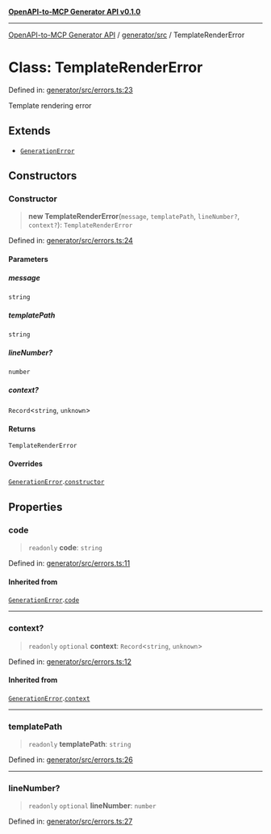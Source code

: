 [**OpenAPI-to-MCP Generator API v0.1.0**](../../../README.md)

***

[OpenAPI-to-MCP Generator API](../../../modules.md) / [generator/src](../README.md) / TemplateRenderError

# Class: TemplateRenderError

Defined in: [generator/src/errors.ts:23](https://github.com/salacoste/openapi-mcp-generator/blob/fda5c6400a831cddbad9eacd652e11b2f7410b22/packages/generator/src/errors.ts#L23)

Template rendering error

## Extends

- [`GenerationError`](GenerationError.md)

## Constructors

### Constructor

> **new TemplateRenderError**(`message`, `templatePath`, `lineNumber?`, `context?`): `TemplateRenderError`

Defined in: [generator/src/errors.ts:24](https://github.com/salacoste/openapi-mcp-generator/blob/fda5c6400a831cddbad9eacd652e11b2f7410b22/packages/generator/src/errors.ts#L24)

#### Parameters

##### message

`string`

##### templatePath

`string`

##### lineNumber?

`number`

##### context?

`Record`\<`string`, `unknown`\>

#### Returns

`TemplateRenderError`

#### Overrides

[`GenerationError`](GenerationError.md).[`constructor`](GenerationError.md#constructor)

## Properties

### code

> `readonly` **code**: `string`

Defined in: [generator/src/errors.ts:11](https://github.com/salacoste/openapi-mcp-generator/blob/fda5c6400a831cddbad9eacd652e11b2f7410b22/packages/generator/src/errors.ts#L11)

#### Inherited from

[`GenerationError`](GenerationError.md).[`code`](GenerationError.md#code)

***

### context?

> `readonly` `optional` **context**: `Record`\<`string`, `unknown`\>

Defined in: [generator/src/errors.ts:12](https://github.com/salacoste/openapi-mcp-generator/blob/fda5c6400a831cddbad9eacd652e11b2f7410b22/packages/generator/src/errors.ts#L12)

#### Inherited from

[`GenerationError`](GenerationError.md).[`context`](GenerationError.md#context)

***

### templatePath

> `readonly` **templatePath**: `string`

Defined in: [generator/src/errors.ts:26](https://github.com/salacoste/openapi-mcp-generator/blob/fda5c6400a831cddbad9eacd652e11b2f7410b22/packages/generator/src/errors.ts#L26)

***

### lineNumber?

> `readonly` `optional` **lineNumber**: `number`

Defined in: [generator/src/errors.ts:27](https://github.com/salacoste/openapi-mcp-generator/blob/fda5c6400a831cddbad9eacd652e11b2f7410b22/packages/generator/src/errors.ts#L27)
